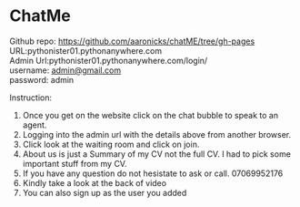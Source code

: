# ChatMe

Github repo: https://github.com/aaronicks/chatME/tree/gh-pages<br>
URL:pythonister01.pythonanywhere.com<br>
Admin Url:pythonister01.pythonanywhere.com/login/<br>
username: admin@gmail.com<br>
password: admin<br>



Instruction:
1.	Once you get on the website click on the chat bubble to speak to an agent.
2. 	Logging into the admin url with the details above from another browser. 
3. 	Click look at the waiting room and click on join.
4. 	About us is just a Summary of my CV not the full CV. I had to pick some important stuff from my CV.
5. 	If you have any question do not hesistate to ask or call. 07069952176
7.  Kindly take a look at the back of video
8.  You can also sign up as the user you added



